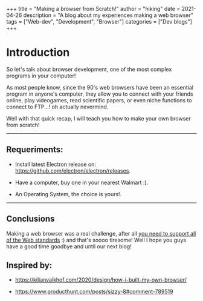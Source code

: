 +++
title = "Making a browser from Scratch!"
author = "hiking"
date = 2021-04-26
description = "A blog about my experiences making a web browser"
tags = ["Web-dev", "Development", "Browser"]
categories = ["Dev blogs"]
+++

# Introduction

So let's talk about browser development, one of the most complex programs in your computer!

As most people know, since the 90's web browsers have been an essential program in anyone's computer, they allow you to connect with your friends online, play videogames, read scientific papers, or even niche functions to connect to FTP...! oh actually nevermind.

Well with that quick recap, I will teach you how to make your own browser from scratch!

---

## Requeriments:

* Install latest Electron release on: https://github.com/electron/electron/releases.

* Have a computer, buy one in your nearest Walmart :).

* An Operating System, the choice is yours!.

---

## Conclusions

Making a web browser was a real challenge, after all [you need to support all of the Web standards](https://en.wikipedia.org/wiki/Web_standards) :) and that's soooo tiresome! Well I hope you guys have a good time goodbye and until our next blog!

## Inspired by:

* https://kilianvalkhof.com/2020/design/how-i-built-my-own-browser/

* https://www.producthunt.com/posts/sizzy-8#comment-789519